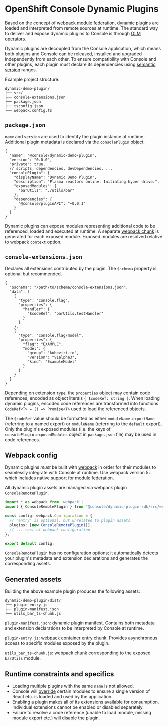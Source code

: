# OpenShift Console Dynamic Plugins

Based on the concept of [webpack module federation](https://webpack.js.org/concepts/module-federation/),
dynamic plugins are loaded and interpreted from remote sources at runtime. The standard way to deliver
and expose dynamic plugins to Console is through [OLM operators](https://github.com/operator-framework).

Dynamic plugins are decoupled from the Console application, which means both plugins and Console can be
released, installed and upgraded independently from each other. To ensure compatibility with Console and
other plugins, each plugin must declare its dependencies using [semantic version](https://semver.org/)
ranges.

Example project structure:

```
dynamic-demo-plugin/
├── src/
├── console-extensions.json
├── package.json
├── tsconfig.json
└── webpack.config.ts
```

## `package.json`

`name` and `version` are used to identify the plugin instance at runtime. Additional plugin metadata is
declared via the `consolePlugin` object.

```jsonc
{
  "name": "@console/dynamic-demo-plugin",
  "version": "0.0.0",
  "private": true,
  // scripts, dependencies, devDependencies, ...
  "consolePlugin": {
    "displayName": "Dynamic Demo Plugin",
    "description": "Plasma reactors online. Initiating hyper drive.",
    "exposedModules": {
      "barUtils": "./utils/bar"
    },
    "dependencies": {
      "@console/pluginAPI": "~0.0.1"
    }
  }
}
```

Dynamic plugins can expose modules representing additional code to be referenced, loaded and executed
at runtime. A separate [webpack chunk](https://webpack.js.org/guides/code-splitting/) is generated for
each exposed module. Exposed modules are resolved relative to webpack `context` option.

## `console-extensions.json`

Declares all extensions contributed by the plugin. The `$schema` property is optional but recommended.

```jsonc
{
  "$schema": "/path/to/schema/console-extensions.json",
  "data": [
    {
      "type": "console.flag",
      "properties": {
        "handler": {
          "$codeRef": "barUtils.testHandler"
        }
      }
    },
    {
      "type": "console.flag/model",
      "properties": {
        "flag": "EXAMPLE",
        "model": {
          "group": "kubevirt.io",
          "version": "v1alpha3",
          "kind": "ExampleModel"
        }
      }
    }
  ]
}
```

Depending on extension `type`, the `properties` object may contain code references, encoded as object
literals `{ $codeRef: string }`. When loading dynamic plugins, encoded code references are transformed
into functions `CodeRef<T> = () => Promise<T>` used to load the referenced objects.

The `$codeRef` value should be formatted as either `moduleName.exportName` (referring to a named export)
or `moduleName` (referring to the `default` export). Only the plugin's exposed modules (i.e. the keys of
`consolePlugin.exposedModules` object in `package.json` file) may be used in code references.

## Webpack config

Dynamic plugins _must_ be built with [webpack](https://webpack.js.org/) in order for their modules to
seamlessly integrate with Console at runtime. Use webpack version 5+ which includes native support for
module federation.

All dynamic plugin assets are managed via webpack plugin `ConsoleRemotePlugin`.


```ts
import * as webpack from 'webpack';
import { ConsoleRemotePlugin } from '@console/dynamic-plugin-sdk/src/webpack/ConsoleRemotePlugin';

const config: webpack.Configuration = {
  // 'entry' is optional, but unrelated to plugin assets
  plugins: [new ConsoleRemotePlugin()],
  // ... rest of webpack configuration
};

export default config;
```

`ConsoleRemotePlugin` has no configuration options; it automatically detects your plugin's metadata and
extension declarations and generates the corresponding assets.

## Generated assets

Building the above example plugin produces the following assets:

```
dynamic-demo-plugin/dist/
├── plugin-entry.js
├── plugin-manifest.json
└── utils_bar_ts-chunk.js
```

`plugin-manifest.json`: dynamic plugin manifest. Contains both metadata and extension declarations to be
interpreted by Console at runtime.

`plugin-entry.js`: [webpack container entry chunk](https://webpack.js.org/concepts/module-federation/#low-level-concepts).
Provides asynchronous access to specific modules exposed by the plugin.

`utils_bar_ts-chunk.js`: webpack chunk corresponding to the exposed `barUtils` module.

## Runtime constraints and specifics

- Loading multiple plugins with the same `name` is not allowed.
- Console will [override](https://webpack.js.org/concepts/module-federation/#overriding) certain modules
  to ensure a single version of React etc. is loaded and used by the application.
- Enabling a plugin makes all of its extensions available for consumption. Individual extensions cannot
  be enabled or disabled separately.
- Failure to resolve a code reference (unable to load module, missing module export etc.) will disable
  the plugin.
